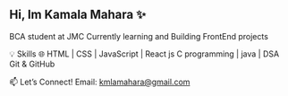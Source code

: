 ## Hi, Im Kamala Mahara ✨
BCA student at JMC
Currently learning and Building FrontEnd projects

💡 Skills
🌐 HTML | CSS | JavaScript | React js
 C programming | java | DSA
 Git & GitHub


 📫 Let’s Connect!
Email: kmlamahara@gmail.com

